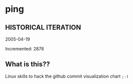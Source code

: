 # ping

## HISTORICAL ITERATION
2005-04-19

Incremented: 2878

## What is this?? 
Linux skills to hack the github commit visualization chart `;-)`
